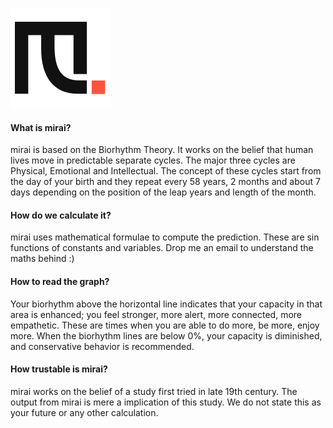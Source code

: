 ![enter image description here](https://raw.githubusercontent.com/rtrikha/mirai/fbeea5a3ca835f71ae42fc3f417afd6890365d58/assets/logo/mirai-black-80X80.svg)

#### What is mirai?
mirai is based on the Biorhythm Theory. It works on the belief that human lives move in predictable separate cycles. The major three cycles are Physical, Emotional and Intellectual. The concept of these cycles start from the day of your birth and they repeat every 58 years, 2 months and about 7 days depending on the position of the leap years and length of the month.

#### How do we calculate it?
mirai uses mathematical formulae to compute the prediction. These are sin functions of constants and variables. Drop me an email to understand the maths behind :)

#### How to read the graph?
Your biorhythm above the horizontal line indicates that your capacity in that area is enhanced; you feel stronger, more alert, more connected, more empathetic. These are times when you are able to do more, be more, enjoy more. When the biorhythm lines are below 0%, your capacity is diminished, and conservative behavior is recommended.

#### How trustable is mirai?
mirai works on the belief of a study first tried in late 19th century. The output from mirai is mere a implication of this study. We do not state this as your future or any other calculation.

